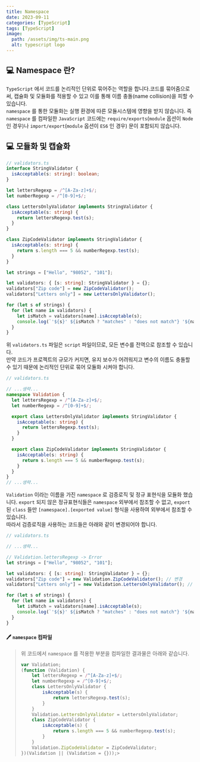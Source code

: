 ```yaml
---
title: Namespace
date: 2023-09-11
categories: [TypeScript]
tags: [TypeScript]
image:
  path: /assets/img/ts-main.png
  alt: typescript logo
---
```


## 💻 Namespace 란?

`TypeScript` 에서 코드를 논리적인 단위로 묶어주는 역할을 합니다.코드를 묶어줌으로써, 캡슐화 및 모듈화를 적용할 수 있고 이를 통해 이름 충돌(name collision)을 피할 수 있습니다.  
`namespace` 를 통한 모듈화는 실행 환경에 따른 모듈시스템에 영향을 받지 않습니다. 즉 `namespace` 를 컴파일한 `JavaScript` 코드에는 `require/exports`(`module` 옵션이 `Node` 인 경우)나 `import/export`(`module` 옵션이 `ES6` 인 경우) 문이 포함되지 않습니다.

## 💻 모듈화 및 캡슐화

```typescript
// validators.ts
interface StringValidator {
  isAcceptable(s: string): boolean;
}

let lettersRegexp = /^[A-Za-z]+$/;
let numberRegexp = /^[0-9]+$/;

class LettersOnlyValidator implements StringValidator {
  isAcceptable(s: string) {
    return lettersRegexp.test(s);
  }
}

class ZipCodeValidator implements StringValidator {
  isAcceptable(s: string) {
    return s.length === 5 && numberRegexp.test(s);
  }
}

let strings = ["Hello", "98052", "101"];

let validators: { [s: string]: StringValidator } = {};
validators["Zip code"] = new ZipCodeValidator();
validators["Letters only"] = new LettersOnlyValidator();

for (let s of strings) {
  for (let name in validators) {
    let isMatch = validators[name].isAcceptable(s);
    console.log(`'${s}' ${isMatch ? "matches" : "does not match"} '${name}'.`);
  }
}
```

위 `validators.ts` 파일은 `script` 파일이므로, 모든 변수를 전역으로 참조할 수 있습니다.  
만약 코드가 프로젝트의 규모가 커지면, 유지 보수가 어려워지고 변수의 이름도 충돌할 수 있기 때문에 논리적인 단위로 묶어 모듈화 시켜야 합니다.

```typescript
// validators.ts

// ...생략...
namespace Validation {
  let lettersRegexp = /^[A-Za-z]+$/;
  let numberRegexp = /^[0-9]+$/;

  export class LettersOnlyValidator implements StringValidator {
    isAcceptable(s: string) {
      return lettersRegexp.test(s);
    }
  }

  export class ZipCodeValidator implements StringValidator {
    isAcceptable(s: string) {
      return s.length === 5 && numberRegexp.test(s);
    }
  }
}
// ...생략...
```

`Validation` 이라는 이름을 가진 `namespace` 로 검증로직 및 정규 표현식을 모듈화 했습니다. `export` 되지 않은 정규표현식들은 `namespace` 외부에서 참조할 수 없고, `export` 된 `class` 들만 `[namespace].[exported value]` 형식을 사용하여 외부에서 참조할 수 있습니다.  
따라서 검증로직을 사용하는 코드들은 아래와 같이 변경되어야 합니다.

```typescript
// validators.ts

// ...생략...

// Validation.lettersRegexp -> Error
let strings = ["Hello", "98052", "101"];

let validators: { [s: string]: StringValidator } = {};
validators["Zip code"] = new Validation.ZipCodeValidator(); // 변경
validators["Letters only"] = new Validation.LettersOnlyValidator(); // 변경

for (let s of strings) {
  for (let name in validators) {
    let isMatch = validators[name].isAcceptable(s);
    console.log(`'${s}' ${isMatch ? "matches" : "does not match"} '${name}'.`);
  }
}
```

#### 🖊 `namespace` 컴파일

> 위 코드에서 `namespace` 를 적용한 부분을 컴파일한 결과물은 아래와 같습니다.
>
> ```javascript
> var Validation;
> (function (Validation) {
>     let lettersRegexp = /^[A-Za-z]+$/;
>     let numberRegexp = /^[0-9]+$/;
>     class LettersOnlyValidator {
>         isAcceptable(s) {
>             return lettersRegexp.test(s);
>         }
>     }
>     Validation.LettersOnlyValidator = LettersOnlyValidator;
>     class ZipCodeValidator {
>         isAcceptable(s) {
>             return s.length === 5 && numberRegexp.test(s);
>         }
>     }
>     Validation.ZipCodeValidator = ZipCodeValidator;
> })(Validation || (Validation = {}));>
> ```
